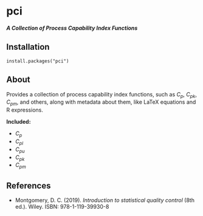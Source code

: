 # pci

***A Collection of Process Capability Index Functions***

## Installation
```
install.packages("pci")
```

## About
Provides a collection of process capability index functions, such as $C_p$,
$C_{pk}$, $C_{pm}$, and others, along with metadata about them, like LaTeX
equations and R expressions.

**Included:**

* $C_p$
* $C_{pl}$
* $C_{pu}$
* $C_{pk}$
* $C_{pm}$

## References
* Montgomery, D. C. (2019). *Introduction to statistical quality control* (8th ed.). Wiley. ISBN: 978-1-119-39930-8